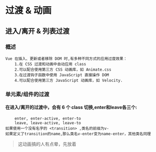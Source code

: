 # 过渡 & 动画
## 进入/离开 & 列表过渡
### 概述
    Vue 在插入、更新或者移除 DOM 时,有多种不同方式的应用过度效果：
        1.在 CSS 过渡和动画中自动应用 class
        2.可以配合使用第三方 CSS 动画库，如 Animate.css
        3.在过渡钩子函数中使用 JavaScript 直接操作 DOM
        4.可以配合使用第三方 JavaScript 动画库，如 Velocity.
### 单元素/组件的过渡
#### 在进入/离开的过渡中，会有 6 个 class 切换,enter和leave各三个:
        enter, enter-active, enter-to
        leave, leave-active, leave-to
    如果使用一个没有名字的 <transition> ,类名的前缀为v-
    如果定义了transition的name,那么类名v-enter变为name-enter，其他类名同理
>这动画搞的人有点晕，先放着